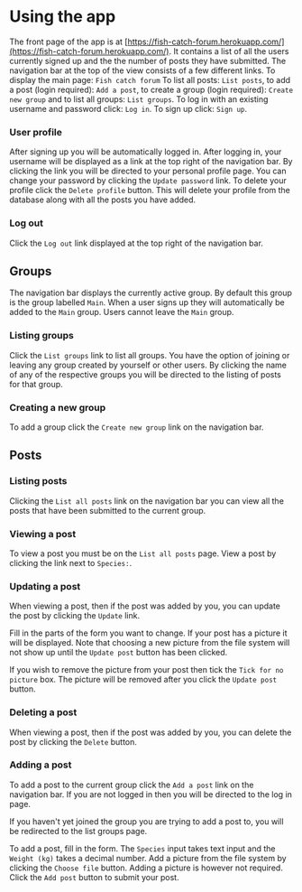 # Using the app

The front page of the app is at [https://fish-catch-forum.herokuapp.com/](https://fish-catch-forum.herokuapp.com/).
It contains a list of all the users currently signed up and the the number of posts they have submitted. The navigation bar
at the top of the view consists of a few different links. To display the main page: `Fish catch forum` To list all posts: `List posts`, to add a post (login required):  `Add a post`, to create a group (login required): `Create new group` and to list all groups: `List groups`. To log in with an existing username and password click: `Log in`. To sign up click: `Sign up`.

### User profile

After signing up you will be automatically logged in. After logging in, your username will be displayed as a link at the top right of the navigation bar. By clicking the link you will be directed to your personal profile page. You can change your password by clicking the `Update password` link. To delete your profile click the `Delete profile` button. This will delete your profile from the database along with all the posts you have added.

### Log out

Click the `Log out` link displayed at the top right of the navigation bar.

## Groups

The navigation bar displays the currently active group. By default this group is the group labelled `Main`. When a user signs up they will automatically be added to the `Main` group. Users cannot leave the `Main` group.

### Listing groups

Click the `List groups` link to list all groups. You have the option of joining or leaving any group created by yourself or other users. By clicking the name of any of the respective groups you will be directed to the listing of posts for that group. 

### Creating a new group

To add a group click the `Create new group` link on the navigation bar.

## Posts

### Listing posts

Clicking the `List all posts` link on the navigation bar you can view all the posts that have been submitted to the current group.

### Viewing a post

To view a post you must be on the `List all posts` page. View a post by clicking the link next to `Species:`.

### Updating a post

When viewing a post, then if the post was added by you, you can update the post by clicking the `Update` link.

Fill in the parts of the form you want to change. If your post has a picture it will be displayed. Note that choosing a new picture from the file system will not show up until the `Update post` button has been clicked. 

If you wish to remove the picture from your post then tick the `Tick for no picture` box. The picture will be removed after you click the `Update post` button.

### Deleting a post

When viewing a post, then if the post was added by you, you can delete the post by clicking the `Delete` button.

### Adding a post

To add a post to the current group click the `Add a post` link on the navigation bar. If you are not logged in then you will be directed to the log in page.

If you haven't yet joined the group you are trying to add a post to, you will be redirected to the list groups page.

To add a post, fill in the form. The `Species` input takes text input and the `Weight (kg)` takes a decimal number. Add a picture from the file system by clicking the `Choose file` button. Adding a picture is however not required. Click the `Add post` button to submit your post.
